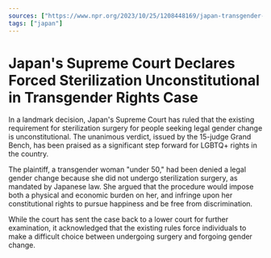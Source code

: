 ```yaml
---
sources: ["https://www.npr.org/2023/10/25/1208448169/japan-transgender-rights-supreme-court", "https://english.kyodonews.net/news/2023/10/f917a1cb360c-bulletin-japan-top-court-says-surgery-need-for-gender-change-unconstitutional.html"]
tags: ["japan"]
---
```


# Japan's Supreme Court Declares Forced Sterilization Unconstitutional in Transgender Rights Case

In a landmark decision, Japan's Supreme Court has ruled that the existing requirement for sterilization surgery for people seeking legal gender change is unconstitutional. The unanimous verdict, issued by the 15-judge Grand Bench, has been praised as a significant step forward for LGBTQ+ rights in the country.

The plaintiff, a transgender woman "under 50," had been denied a legal gender change because she did not undergo sterilization surgery, as mandated by Japanese law. She argued that the procedure would impose both a physical and economic burden on her, and infringe upon her constitutional rights to pursue happiness and be free from discrimination.

While the court has sent the case back to a lower court for further examination, it acknowledged that the existing rules force individuals to make a difficult choice between undergoing surgery and forgoing gender change.
